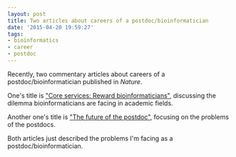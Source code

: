 ```yaml
---
layout: post
title: Two articles about careers of a postdoc/bioinformatician
date: '2015-04-20 19:59:27'
tags:
- bioinformatics
- career
- postdoc
---
```


Recently, two commentary articles about careers of a postdoc/bioinformatician published in *Nature*.

One's title is ["Core services: Reward bioinformaticians"](http://www.nature.com/news/core-services-reward-bioinformaticians-1.17251), discussing the dilemma bioinformaticians are facing in academic fields.

Another one's title is ["The future of the postdoc"](http://www.nature.com/news/the-future-of-the-postdoc-1.17253), focusing on the problems of the postdocs.

Both articles just described the problems I'm facing as a postdoc/bioinformatician.